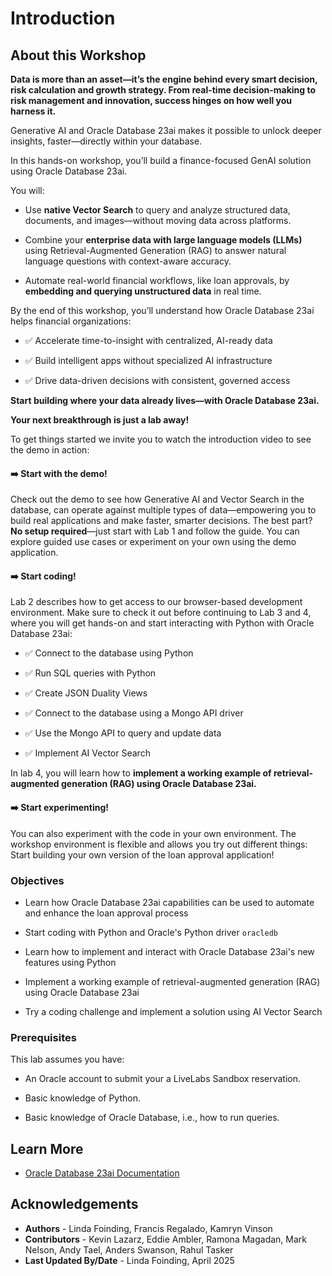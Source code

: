 # Introduction

## About this Workshop

**Data is more than an asset—it’s the engine behind every smart decision, risk calculation and growth strategy. From real-time decision-making to risk management and innovation, success hinges on how well you harness it.**

Generative AI and Oracle Database 23ai makes it possible to unlock deeper insights, faster—directly within your database.

In this hands-on workshop, you’ll build a finance-focused GenAI solution using Oracle Database 23ai. 

You will:
  *	Use **native Vector Search** to query and analyze structured data, documents, and images—without moving data across platforms.

  *	Combine your **enterprise data with large language models (LLMs)** using Retrieval-Augmented Generation (RAG) to answer natural language questions with context-aware accuracy.

  * Automate real-world financial workflows, like loan approvals, by **embedding and querying unstructured data** in real time.

By the end of this workshop, you’ll understand how Oracle Database 23ai helps financial organizations:

  * ✅ Accelerate time-to-insight with centralized, AI-ready data

  * ✅ Build intelligent apps without specialized AI infrastructure

  * ✅ Drive data-driven decisions with consistent, governed access


**Start building where your data already lives—with Oracle Database 23ai.** 

**Your next breakthrough is just a lab away!**


To get things started we invite you to watch the introduction video to see the demo in action:

  [](videohub:1_mg30brw3:medium)

#### ➡️ **Start with the demo!**

Check out the demo to see how Generative AI and Vector Search in the database, can operate against multiple types of data—empowering you to build real applications and make faster, smarter decisions. The best part? **No setup required**—just start with Lab 1 and follow the guide. You can explore guided use cases or experiment on your own using the demo application.

#### ➡️ **Start coding!**

Lab 2 describes how to get access to our browser-based development environment. Make sure to check it out before continuing to Lab 3 and 4, where you will get hands-on and start interacting with Python with Oracle Database 23ai:

  * ✅ Connect to the database using Python

  * ✅ Run SQL queries with Python

  * ✅ Create JSON Duality Views

  * ✅ Connect to the database using a Mongo API driver

  * ✅ Use the Mongo API to query and update data

  * ✅ Implement AI Vector Search

In lab 4, you will learn how to **implement a working example of retrieval-augmented generation (RAG) using Oracle Database 23ai.**

#### ➡️ **Start experimenting!**

You can also experiment with the code in your own environment. The workshop environment is flexible and allows you try out different things: Start building your own version of the loan approval application!

### Objectives

* Learn how Oracle Database 23ai capabilities can be used to automate and enhance the loan approval process

* Start coding with Python and Oracle's Python driver `oracledb`

* Learn how to implement and interact with Oracle Database 23ai's new features using Python

* Implement a working example of retrieval-augmented generation (RAG) using Oracle Database 23ai

* Try a coding challenge and implement a solution using AI Vector Search

### Prerequisites

This lab assumes you have:

* An Oracle account to submit your a LiveLabs Sandbox reservation.

* Basic knowledge of Python.

* Basic knowledge of Oracle Database, i.e., how to run queries.

## Learn More

* [Oracle Database 23ai Documentation](https://docs.oracle.com/en/database/oracle/oracle-database/23/)

## Acknowledgements
* **Authors** - Linda Foinding, Francis Regalado, Kamryn Vinson
* **Contributors** - Kevin Lazarz, Eddie Ambler, Ramona Magadan, Mark Nelson, Andy Tael, Anders Swanson, Rahul Tasker
* **Last Updated By/Date** - Linda Foinding, April 2025
